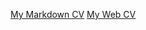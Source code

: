 [My Markdown CV](https://red-1s.github.io/rsschool-cv/cv)
[My Web CV](https://red-1s.github.io/rsschool-cv/)
